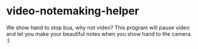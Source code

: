 # video-notemaking-helper
We show hand to stop bus, why not video? This program will pause video and let you make your beautiful notes when you show hand to the camera. :)
